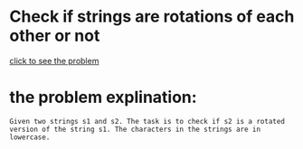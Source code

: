 # Check if strings are rotations of each other or not





[click to see the problem](https://practice.geeksforgeeks.org/problems/check-if-strings-are-rotations-of-each-other-or-not-1587115620/1?page=2&difficulty[]=-1&sortBy=submissions)



 # the problem explination:
    Given two strings s1 and s2. The task is to check if s2 is a rotated version of the string s1. The characters in the strings are in lowercase.









 
